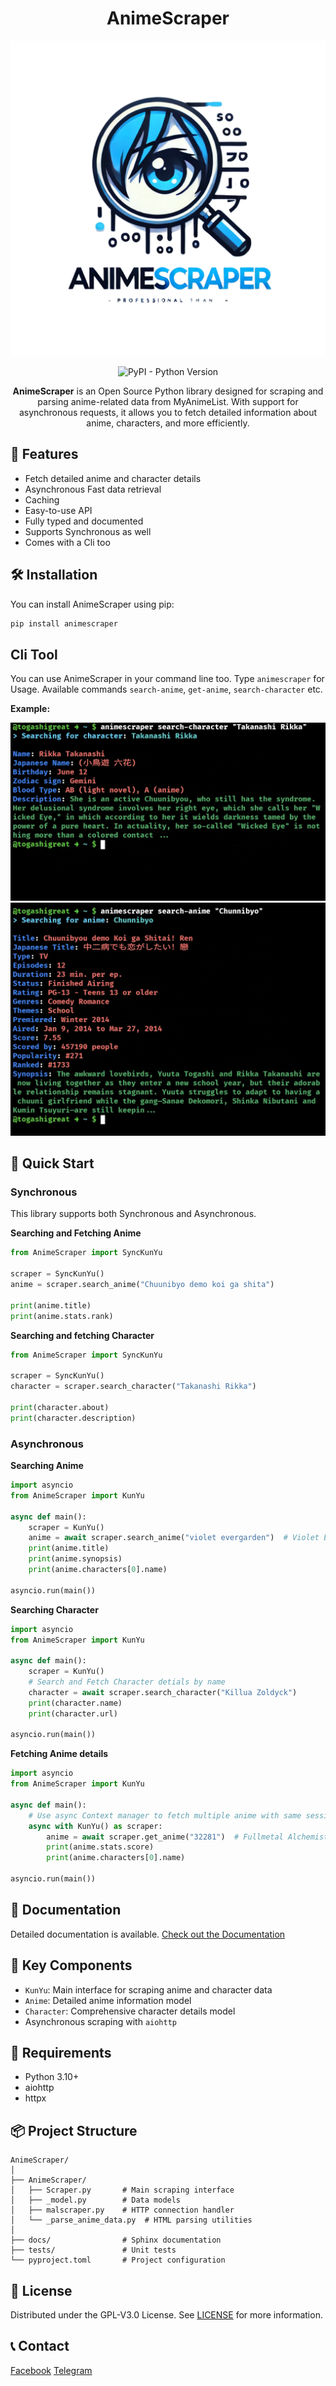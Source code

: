 <div align="center">

# AnimeScraper

![AnimeScraper Logo](./docs/assets/animescrapper.png)


![PyPI - Python Version](https://img.shields.io/pypi/pyversions/AnimeScraper)


**AnimeScraper** is an Open Source Python library designed for scraping and parsing anime-related data from MyAnimeList. With support for asynchronous requests, it allows you to fetch detailed information about anime, characters, and more efficiently.

</div>


## 🚀 Features

- Fetch detailed anime and character details
- Asynchronous Fast data retrieval
- Caching 
- Easy-to-use API
- Fully typed and documented
- Supports Synchronous as well
- Comes with a Cli too

## 🛠️ Installation

You can install AnimeScraper using pip:

```bash
pip install animescraper
```

## Cli Tool
You can use AnimeScraper in your command line too. Type `animescraper` for Usage. Available commands `search-anime`, `get-anime`, `search-character` etc.

**Example:**

<div align="center">

![AnimeScraper Cli Demo](./docs/assets/cli_demo_rikka.jpg)
![AnimeScraper Cli Demo](./docs/assets/cli_demo_anime.jpg)

</div>

## 📖 Quick Start

### Synchronous

This library supports both Synchronous and Asynchronous.

**Searching and Fetching Anime**

```python
from AnimeScraper import SyncKunYu

scraper = SyncKunYu()
anime = scraper.search_anime("Chuunibyo demo koi ga shita")

print(anime.title)
print(anime.stats.rank)

```
**Searching and fetching Character**

```python
from AnimeScraper import SyncKunYu

scraper = SyncKunYu()
character = scraper.search_character("Takanashi Rikka")

print(character.about)
print(character.description)
```


### Asynchronous


**Searching Anime** 

```python
import asyncio
from AnimeScraper import KunYu

async def main():
    scraper = KunYu()
    anime = await scraper.search_anime("violet evergarden")  # Violet Evergarden
    print(anime.title)
    print(anime.synopsis)
    print(anime.characters[0].name)

asyncio.run(main())
```


**Searching Character** 

```python
import asyncio
from AnimeScraper import KunYu

async def main():
    scraper = KunYu()
    # Search and Fetch Character detials by name
    character = await scraper.search_character("Killua Zoldyck")
    print(character.name)
    print(character.url)

asyncio.run(main())
```


**Fetching Anime details**

```python
import asyncio
from AnimeScraper import KunYu

async def main():
    # Use async Context manager to fetch multiple anime with same session
    async with KunYu() as scraper:
        anime = await scraper.get_anime("32281")  # Fullmetal Alchemist: Brotherhood
        print(anime.stats.score)
        print(anime.characters[0].name)

asyncio.run(main())

```

## 📖 Documentation

Detailed documentation is available. [Check out the Documentation](https://animescraper.readthedocs.io/en/latest/)

## 🌟 Key Components

- `KunYu`: Main interface for scraping anime and character data
- `Anime`: Detailed anime information model
- `Character`: Comprehensive character details model
- Asynchronous scraping with `aiohttp`


## 🔧 Requirements

- Python 3.10+
- aiohttp
- httpx

## 📦 Project Structure

```
AnimeScraper/
│
├── AnimeScraper/
│   ├── Scraper.py       # Main scraping interface
│   ├── _model.py        # Data models
│   ├── malscraper.py    # HTTP connection handler
│   └── _parse_anime_data.py  # HTML parsing utilities
│
├── docs/                # Sphinx documentation
├── tests/               # Unit tests
└── pyproject.toml       # Project configuration
```
## 📄 License

Distributed under the GPL-V3.0 License. See [LICENSE](./LICENSE.md) for more information.

## 📞 Contact

[Facebook](https://facebook.com/KiyotakaO.O)
[Telegram](t.me/togayuuta)
